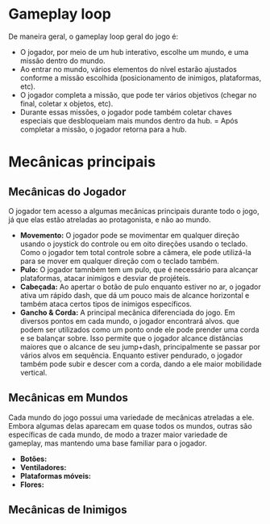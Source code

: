 # Gameplay loop
De maneira geral, o gameplay loop geral do jogo é: 
- O jogador, por meio de um hub interativo, escolhe um mundo, e uma missão dentro do mundo.
- Ao entrar no mundo, vários elementos do nível estarão ajustados conforme a missão escolhida (posicionamento de inimigos, plataformas, etc).
- O jogador completa a missão, que pode ter vários objetivos (chegar no final, coletar x objetos, etc).
- Durante essas missões, o jogador pode também coletar chaves especiais que desbloqueiam mais mundos dentro da hub.
= Após completar a missão, o jogador retorna para a hub.
# Mecânicas principais
## Mecânicas do Jogador
O jogador tem acesso a algumas mecânicas principais durante todo o jogo, já que elas estão atreladas ao protagonista, e não ao mundo.
- **Movemento:**  O jogador pode se movimentar em qualquer direção usando o joystick do controle ou em oito direções usando o teclado. Como o jogador tem total controle sobre a câmera, ele pode utilizá-la para se mover em qualquer direção com o teclado também. 
- **Pulo:** O jogador tamnbém tem um pulo, que é necessário para alcançar plataformas, atacar inimigos e desviar de projéteis.
- **Cabeçada:** Ao apertar o botão de pulo enquanto estiver no ar, o jogador ativa um rápido dash, que dá um pouco mais de alcance horizontal e também ataca certos tipos de inimigos específicos.
- **Gancho & Corda:** A principal mecânica diferenciada do jogo. Em diversos pontos em cada mundo, o jogador encontrará alvos. que podem ser utilizados como um ponto onde ele pode prender uma corda e se balançar sobre. Isso permite que o jogador alcance distâncias maiores que o alcance de seu jump+dash, principalmente se passar por vários alvos em sequência. Enquanto estiver pendurado, o jogador também pode subir e descer com a corda, dando a ele maior mobilidade vertical.
## Mecânicas em Mundos
Cada mundo do jogo possui uma variedade de mecânicas atreladas a ele. Embora algumas delas aparecam em quase todos os mundos, outras são específicas de cada mundo, de modo a trazer maior variedade de gameplay, mas mantendo uma base familiar para o jogador.
- **Botões:** 
- **Ventiladores:** 
- **Plataformas móveis:** 
- **Flores:**

## Mecânicas de Inimigos
